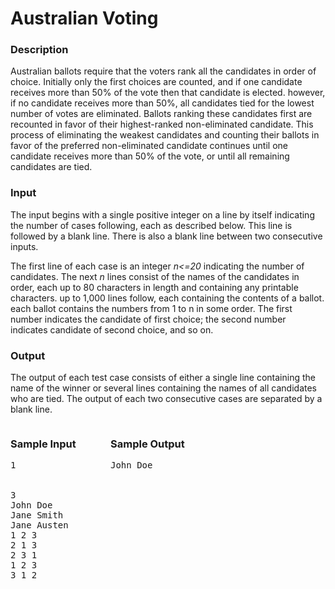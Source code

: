 # Australian Voting

### Description
Australian ballots require that the voters rank all the candidates in order of choice. Initially only the first choices are counted, and if one candidate receives more than 50% of the vote then that candidate is elected. however, if no candidate receives more than 50%, all candidates tied for the lowest number of votes are eliminated. Ballots ranking these candidates first are recounted in favor of their highest-ranked non-eliminated candidate. This process of eliminating the weakest candidates and counting their ballots in favor of the preferred non-eliminated candidate continues until one candidate receives more than 50% of the vote, or until all remaining candidates are tied.

### Input
The input begins with a single positive integer on a line by itself indicating the number of cases following, each as described below. This line is followed by a blank line. There is also a blank line between two consecutive inputs.

The first line of each case is an integer *n<=20* indicating the number of candidates. The next *n* lines consist of the names of the candidates in order, each up to 80 characters in length and containing any printable characters. up to 1,000 lines follow, each containing the contents of a ballot. each ballot contains the numbers from 1 to n in some order. The first number indicates the candidate of first choice; the second number indicates candidate of second choice, and so on.

### Output
The output of each test case consists of either a single line containing the name of the winner or several lines containing the names of all candidates who are tied. The output of each two consecutive cases are separated by a blank line.

<div style="display: flex; column-gap: 50px;">
<div>
<h3>Sample Input</h3>
<pre style="width: 110px">
1
<br/>
3
John Doe
Jane Smith
Jane Austen
1 2 3
2 1 3
2 3 1
1 2 3
3 1 2
</pre>
</div>

<div>
<h3>Sample Output</h3>
<pre>
John Doe
</pre></div>
</div>


